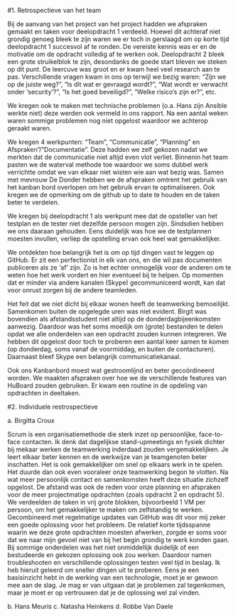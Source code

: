 #1.	Retrospectieve van het team

Bij de aanvang van het project van het project hadden we afspraken gemaakt en taken voor deelopdracht 1 verdeeld. Hoewel dit achteraf niet grondig genoeg bleek te zijn waren we er toch in gerslaagd om op korte tijd deelopdracht 1 succesvol af te ronden. De vereiste kennis was er en de motivatie om de opdracht volledig af te werken ook. 
Deelopdracht 2 bleek een grote struikelblok te zijn, desondanks de goede start bleven we steken op dit punt. De leercuve was groot en er kwam heel veel research aan te pas. Verschillende vragen kwam in ons op terwijl we bezig waren: “Zijn we op de juiste weg?”, “Is dit wat er gevraagd wordt?”, “Wat wordt er verwacht onder ‘security’?”, “Is het goed beveiligd?”, “Welke risico’s zijn er?”, etc.

We kregen ook te maken met technische problemen (o.a. Hans zijn Ansible werkte niet) deze werden ook vermeld in ons rapport. Na een aantal weken waren sommige problemen nog niet opgelost waardoor we achterop geraakt waren.

We kregen 4 werkpunten: “Team”, “Communicatie”, “Planning” en Afspraken”/”Documentatie”.
Deze hadden we zelf gekozen nadat we merkten dat de communicatie niet altijd even vlot verliet. Binnenin het team pasten we de waterval methode toe waardoor we soms dubbel werk verrichtte omdat we van elkaar niet wisten wie aan wat bezig was.  Samen met mevrouw De Donder hebben we de afspraken omtrent het gebruik van het kanban bord overlopen om het gebruik ervan te optimaliseren. Ook kregen we de opmerking om de github up to date te houden en de taken beter te verdelen.

We kregen bij deelopdracht 1 als werkpunt mee dat de opsteller van het testplan en de tester niet dezelfde persoon mogen zijn. Sindsdien hebben we ons daaraan gehouden. Eens duidelijk was hoe we de testplannen moesten invullen, verliep de opstelling ervan ook heel wat gemakkelijker.  

We ontdekten hoe belangrijk het is om op tijd dingen vast te leggen op GitHub. Er zit een perfectionist in elk van ons, en die wil pas documenten publiceren als ze ‘af’ zijn. Zo is het echter onmogelijk voor de anderen om te weten hoe het werk vordert en hier eventueel bij te helpen. Op momenten dat er minder via andere kanalen (Skype) gecommuniceerd wordt, kan dat voor onrust zorgen bij de andere teamleden.  

Het feit dat we niet dicht bij elkaar wonen heeft de teamwerking bemoeilijkt. Samenkomen buiten de opgelegde uren was niet evident. Birgit was bovendien als afstandsstudent niet altijd op de donderdagbijeenkomsten aanwezig. Daardoor was het soms moeilijk om (grote) bestanden te delen opdat we alle onderdelen van een opdracht zouden kunnen integreren. We hebben dit opgelost door toch te proberen een aantal keer samen te komen (op donderdag, soms vanaf de voormiddag, en buiten de contacturen). Daarnaast bleef Skype een belangrijk communicatiekanaal.  

Ook ons Kanbanbord moest wat gestroomlijnd en beter gecoördineerd worden. We maakten afspraken over hoe we de verschillende features van HuBoard zouden gebruiken. Er kwam een routine in de opdeling van opdrachten in deeltaken.


#2.	Individuele restrospectieve

a.	Birgitta Croux  

Scrum is een organisatiemethode die sterk inzet op persoonlijke, face-to-face contacten. Ik denk dat dagelijkse stand-upmeetings en fysiek dichter bij mekaar werken de teamwerking inderdaad zouden vergemakkelijken. Je leert elkaar beter kennen en de werkwijze van je teamgenoten beter inschatten. Het is ook gemakkelijker om snel op elkaars werk in te spelen. Het duurde dan ook even vooraleer onze teamwerking begon te vlotten. Na wat meer persoonlijk contact en samenkomsten heeft deze situatie zichzelf opgelost.
De afstand was ook de reden voor onze planning en afspraken voor de meer projectmatige opdrachten (zoals opdracht 2 en opdracht 5). We verdeelden de taken in vrij grote blokken, bijvoorbeeld 1 VM per persoon, om het gemakkelijker te maken om zelfstandig te werken. Gecombineerd met regelmatige updates van GitHub was dit voor mij zeker een goede oplossing voor het probleem.
De relatief korte tijdsspanne waarin we deze grote opdrachten moesten afwerken, zorgde er soms voor dat we naar mijn gevoel niet van bij het begin grondig te werk konden gaan. Bij sommige onderdelen was het niet onmiddellijk duidelijk of een bestudeerde en gekozen oplossing ook zou werken. Daardoor namen troubleshooten en verschillende oplossingen testen veel tijd in beslag. Ik heb hieruit geleerd om sneller dingen uit te proberen. Eens je een basisinzicht hebt in de werking van een technologie, moet je er gewoon mee aan de slag. Je mag er van uitgaan dat je problemen zal tegenkomen, maar je moet er op vertrouwen dat je de oplossing wel zal vinden.

b.	Hans Meuris
c.	Natasha Heinkens
d.	Robbe Van Daele
